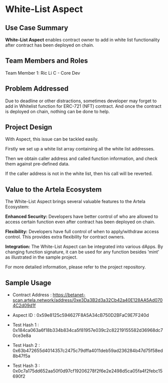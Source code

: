 # White-List Aspect

## Use Case Summary

**White-List Aspect** enables contract owner to add in white list functionality after contract has been deployed on chain.

## Team Members and Roles

Team Member 1: Ric Li C - Core Dev

## Problem Addressed

Due to deadline or other distractions, sometimes developer may forget to add in Whitelist function for ERC-721 (NFT) contract. And once the contract is deployed on chain, nothing can be done to help.

## Project Design

With Aspect, this issue can be tackled easily.

Firstly we set up a white list array containing all the white list addresses.

Then we obtain caller address and called function information, and check them against pre-defined data.

If the caller address is not in the white list, then his call will be reverted.

## Value to the Artela Ecosystem

The White-List Aspect brings several valuable features to the Artela Ecosystem:

**Enhanced Security:** Developers have better control of who are allowed to access certain function even after contract has been deployed on chain.

**Flexibility:** Developers have full control of when to apply/withdraw access control. This provides extra flexibility for contract owners.

**Integration:** The White-List Aspect can be integrated into various dApps. By changing function signature, it can be used for any function besides 'mint' as illustrated in the sample project.

For more detailed information, please refer to the project repository.

## Sample Usage

-   Contract Address : https://betanet-scan.artela.network/address/0xe3Da3B2d3a32Cb42a40E128AA5Ad0704C2d09d1f

-   Aspect ID : 0x59e8125c594627F8A5A34cB750D2BFaC9E7F240d

-   Test Hash 1 : 0x184ca063a6f18b334b834ca5f81957e039c2c82219155582d36968dc70ce3e8a

-   Test Hash 2 : 0x63b472655d4014357c2475c79dffa4011deb59ad236284b47d75f58ed8b47f5a

-   Test Hash 3 : 0x0c7a175dd652aa50f0d97cf19206278f2f6e2e2498d5ca05fa4f2febc15690f2
